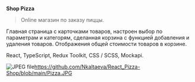 **Shop Pizza**
> Online магазин по заказу пиццы.

Главная страница с карточками товаров, настроен выбор по параметрам и категорям, сделанная корзина с функцией добавления и удаления товаров. Отображения общей стоимости товаров в корзине.

React, TypeScript, Redux Toolkit, CSS / SCSS, Mockapi.

![[JPEG file]([https://github.com/Nkaltaeva/React_Pizza-Shop/blob/main/Pizza.JPG)](https://github.com/Nkaltaeva/React_Pizza-Shop/blob/main/Pizza.JPG)https://github.com/Nkaltaeva/React_Pizza-Shop/blob/main/Pizza.JPG




